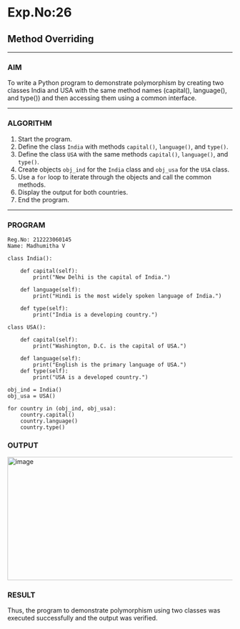 # Exp.No:26  
## Method Overriding

---

### AIM  
To write a Python program to demonstrate polymorphism by creating two classes India and USA with the same method names (capital(), language(), and type()) and then accessing them using a common interface.

---

### ALGORITHM

1. Start the program.
2. Define the class `India` with methods `capital()`, `language()`, and `type()`.
3. Define the class `USA` with the same methods `capital()`, `language()`, and `type()`.
4. Create objects `obj_ind` for the `India` class and `obj_usa` for the `USA` class.
5. Use a `for` loop to iterate through the objects and call the common methods.
6. Display the output for both countries.
7. End the program.

---

### PROGRAM
```
Reg.No: 212223060145
Name: Madhumitha V

class India():
    
	def capital(self):
		print("New Delhi is the capital of India.")

	def language(self):
		print("Hindi is the most widely spoken language of India.")

	def type(self):
		print("India is a developing country.")

class USA():
    
	def capital(self):
		print("Washington, D.C. is the capital of USA.")

	def language(self):
		print("English is the primary language of USA.")
	def type(self):
		print("USA is a developed country.")

obj_ind = India()
obj_usa = USA()

for country in (obj_ind, obj_usa):
    country.capital()
    country.language()
    country.type()
```

### OUTPUT
<img width="1058" height="276" alt="image" src="https://github.com/user-attachments/assets/108dcec0-7fe0-4f29-9c4e-ca772d5d45b2" />

### RESULT
Thus, the program to demonstrate polymorphism using two classes was executed successfully and the output was verified.
